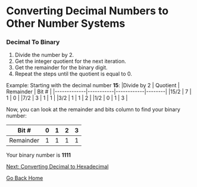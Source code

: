 # Converting Decimal Numbers to Other Number Systems

### Decimal To Binary
1. Divide the number by 2.
2. Get the integer quotient for the next iteration.
3. Get the remainder for the binary digit.
4. Repeat the steps until the quotient is equal to 0.

Example: Starting with the decimal number **15**:
|Divide by 2 	 | Quotient	  | Remainder	  | Bit #   |
|-------------|-----------|------------|--------|
|15/2	         | 7          |	1	          | 0       |
|7/2	         | 3	        | 1	          | 1       |
|3/2           |	 1        |	1	          | 2       |
|1/2	         | 0        	| 1           |	3       |

Now, you can look at the remainder and bits column to find your binary number:

| Bit #        | 0      | 1      | 2      | 3      |
|--------------|--------|--------|--------|--------|
| Remainder    | 1      | 1      | 1      | 1      |

Your binary number is **1111**


[Next: Converting Decimal to Hexadecimal](https://github.com/hannahandboba/FinalTutorial/blob/main/Decimal%20to%20Hexadecimal.md)

[Go Back Home](https://github.com/hannahandboba/FinalTutorial)
